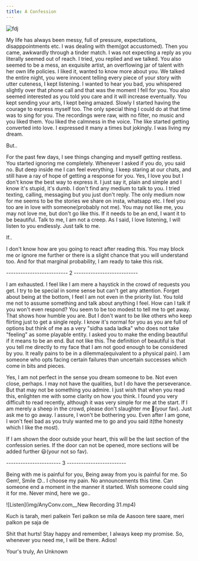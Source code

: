 ```yaml
---
title: A Confession
---
```


![fdj](https://encrypted-tbn0.gstatic.com/images?q=tbn:ANd9GcQtdFj5jxxPCnpPN9QqkcUIV1V9lh4pDVr2WA&usqp=CAU)

My life has always been messy, full of pressure, expectations, disapppointments etc. I was dealing with them(got accustomed). Then you came, awkwardly through a tinder match. I was not expecting a reply as you literally seemed out of reach. I tried, you replied and we talked. You also seemed to be a mess, an exquisite artist, an overflowing jar of talent with her own life policies. I liked it, wanted to know more about you. We talked the entire night, you were innocent telling every piece of your story with utter cuteness, I kept listening. I wanted to hear you bad, you whispered slightly over that phone call and that was the moment I fell for you. You also seemed interested as you told you care and it will increase eventually. You kept sending your arts, I kept being amazed. Slowly I started having the courage to express myself too. The only special thing I could do at that time was to sing for you. The recordings were raw, with no filter, no music and you liked them. You liked the calmness in the voice. The like started getting converted into love. I expressed it many a times but jokingly. I was living my dream. 

But..

For the past few days, I see things changing and myself getting restless. You started ignoring me completely. Whenever I asked if you do, you said no. But deep inside me I can feel everything. I keep staring at our chats, and still have a ray of hope of getting a response for you. Yes, I love you but I don't know the best way to express it. I just say it, plain and simple and I know it's stupid, it's dumb. I don't find any medium to talk to you. I tried texting, calling, messaging but you just don't reply. The only medium now for me seems to be the stories we share on insta, whatsapp etc. I feel you too are in love with someone(probably not me). You may not like me, you may not love me, but don't go like this. If it needs to be an end, I want it to be beautiful. Talk to me, I am not a creep. As I said, I love listening, I will listen to you endlessly. Just talk to me. 

If..

I don't know how are you going to react after reading this. You may block me or ignore me further or there is a slight chance that you will understand too. And for that marginal probability, I am ready to take this risk. 



-------------------------- 2 ---------------------------

I am exhausted. I feel like I am mere a haystick in the crowd of requests you get. I try to be special in some sense but can't get any attention. Forget about being at the bottom, I feel I am not even in the priority list. You told me not to assume something and talk about anything I feel. How can I talk if you won't even respond? You seem to be too modest to tell me to get away. That shows how humble you are. But I don't want to be like others who keep flirting just to get a single reply. I know it's normal for you as you are full of options but think of me as a very "sidha sada ladka" who does not take "feeling" as some playable entity. I asked you to make the ending beautiful if it means to be an end. But not like this. The definition of beautiful is that you tell me directly to my face that I am not good enough to be considered by you. It really pains to be in a dilemma(equivalent to a physical pain). I am someone who opts facing certain failures than uncertain successes which come in bits and pieces. 


Yes, I am not perfect in the sense you dream someone to be. Not even close, perhaps. I may not have the qualities, but I do have the perseverance. But that may not be something you admire. I just wish that when you read this, enlighten me with some clarity on how you think. I found you very difficult to read recently, although it was very simple for me at the start. If I am merely a sheep in the crowd, please don't slaughter me 🥺(your fav). Just ask me to go away. I assure, I won't be bothering you. Even after I am gone, I won't feel bad as you truly wanted me to go and you said it(the honesty which I like the most).


If I am shown the door outside your heart, this will be the last section of the confession series. If the door can not be opened, more sections will be added further 😃(your not so fav).


----------------------- 3 -------------------------

Being with me is painful for you, Being away from you is painful for me. So Gem!, Smile 😊.. I choose my pain. No announcements this time. Can someone end a moment in the manner it started. Wish someone could sing it for me. Never mind, here we go..

![Listen](img/AnyConv.com__New Recording 31.mp4)

Kuch is tarah, meri palkein 
Teri palkon se mila de 
Aasoon tere saare, meri palkon pe saja de

Shit that hurts! Stay happy and remember, I always keep my promise. So, whenever you need me, I will be there.
Adios!

Your's truly,
An Unknown
